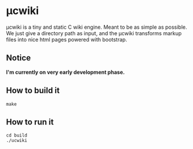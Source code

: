 µcwiki
======

µcwiki is a tiny and static C wiki engine. Meant to be as simple as possible.
We just give a directory path as input, and the µcwiki transforms markup
files into nice html pages powered with bootstrap.

Notice
------

**I'm currently on very early development phase.**

How to build it
---------------

	make

How to run it
-------------

	cd build
	./ucwiki

